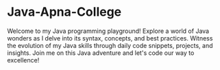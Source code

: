 # Java-Apna-College
Welcome to my Java programming playground! Explore a world of Java wonders as I delve into its syntax, concepts, and best practices. Witness the evolution of my Java skills through daily code snippets, projects, and insights. Join me on this Java adventure and let's code our way to excellence!
